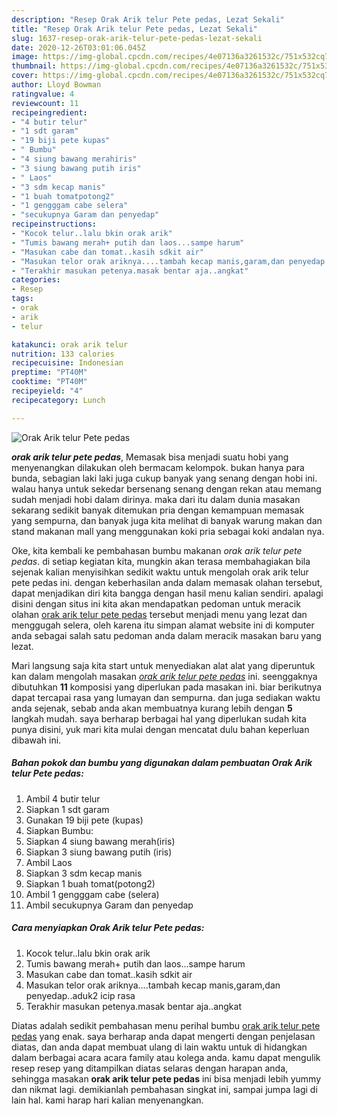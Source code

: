 ```yaml
---
description: "Resep Orak Arik telur Pete pedas, Lezat Sekali"
title: "Resep Orak Arik telur Pete pedas, Lezat Sekali"
slug: 1637-resep-orak-arik-telur-pete-pedas-lezat-sekali
date: 2020-12-26T03:01:06.045Z
image: https://img-global.cpcdn.com/recipes/4e07136a3261532c/751x532cq70/orak-arik-telur-pete-pedas-foto-resep-utama.jpg
thumbnail: https://img-global.cpcdn.com/recipes/4e07136a3261532c/751x532cq70/orak-arik-telur-pete-pedas-foto-resep-utama.jpg
cover: https://img-global.cpcdn.com/recipes/4e07136a3261532c/751x532cq70/orak-arik-telur-pete-pedas-foto-resep-utama.jpg
author: Lloyd Bowman
ratingvalue: 4
reviewcount: 11
recipeingredient:
- "4 butir telur"
- "1 sdt garam"
- "19 biji pete kupas"
- " Bumbu"
- "4 siung bawang merahiris"
- "3 siung bawang putih iris"
- " Laos"
- "3 sdm kecap manis"
- "1 buah tomatpotong2"
- "1 gengggam cabe selera"
- "secukupnya Garam dan penyedap"
recipeinstructions:
- "Kocok telur..lalu bkin orak arik"
- "Tumis bawang merah+ putih dan laos...sampe harum"
- "Masukan cabe dan tomat..kasih sdkit air"
- "Masukan telor orak ariknya....tambah kecap manis,garam,dan penyedap..aduk2 icip rasa"
- "Terakhir masukan petenya.masak bentar aja..angkat"
categories:
- Resep
tags:
- orak
- arik
- telur

katakunci: orak arik telur 
nutrition: 133 calories
recipecuisine: Indonesian
preptime: "PT40M"
cooktime: "PT40M"
recipeyield: "4"
recipecategory: Lunch

---
```



![Orak Arik telur Pete pedas](https://img-global.cpcdn.com/recipes/4e07136a3261532c/751x532cq70/orak-arik-telur-pete-pedas-foto-resep-utama.jpg)

<b><i>orak arik telur pete pedas</i></b>, Memasak bisa menjadi suatu hobi yang menyenangkan dilakukan oleh bermacam kelompok. bukan hanya para bunda, sebagian laki laki juga cukup banyak yang senang dengan hobi ini. walau hanya untuk sekedar bersenang senang dengan rekan atau memang sudah menjadi hobi dalam dirinya. maka dari itu dalam dunia masakan sekarang sedikit banyak ditemukan pria dengan kemampuan memasak yang sempurna, dan banyak juga kita melihat di banyak warung makan dan stand makanan mall yang menggunakan koki pria sebagai koki andalan nya.

Oke, kita kembali ke pembahasan bumbu makanan <i>orak arik telur pete pedas</i>. di setiap kegiatan kita, mungkin akan terasa membahagiakan bila sejenak kalian menyisihkan sedikit waktu untuk mengolah orak arik telur pete pedas ini. dengan keberhasilan anda dalam memasak olahan tersebut, dapat menjadikan diri kita bangga dengan hasil menu kalian sendiri. apalagi disini dengan situs ini kita akan mendapatkan pedoman untuk meracik olahan <u>orak arik telur pete pedas</u> tersebut menjadi menu yang lezat dan menggugah selera, oleh karena itu simpan alamat website ini di komputer anda sebagai salah satu pedoman anda dalam meracik masakan baru yang lezat.




Mari langsung saja kita start untuk menyediakan alat alat yang diperuntuk kan dalam mengolah masakan <u><i>orak arik telur pete pedas</i></u> ini. seenggaknya dibutuhkan <b>11</b> komposisi yang diperlukan pada masakan ini. biar berikutnya dapat tercapai rasa yang lumayan dan sempurna. dan juga sediakan waktu anda sejenak, sebab anda akan membuatnya kurang lebih dengan <b>5</b> langkah mudah. saya berharap berbagai hal yang diperlukan sudah kita punya disini, yuk mari kita mulai dengan mencatat dulu bahan keperluan dibawah ini.

<!--inarticleads1-->

##### Bahan pokok dan bumbu yang digunakan dalam pembuatan Orak Arik telur Pete pedas:

1. Ambil 4 butir telur
1. Siapkan 1 sdt garam
1. Gunakan 19 biji pete (kupas)
1. Siapkan  Bumbu:
1. Siapkan 4 siung bawang merah(iris)
1. Siapkan 3 siung bawang putih (iris)
1. Ambil  Laos
1. Siapkan 3 sdm kecap manis
1. Siapkan 1 buah tomat(potong2)
1. Ambil 1 gengggam cabe (selera)
1. Ambil secukupnya Garam dan penyedap




<!--inarticleads2-->

##### Cara menyiapkan Orak Arik telur Pete pedas:

1. Kocok telur..lalu bkin orak arik
1. Tumis bawang merah+ putih dan laos...sampe harum
1. Masukan cabe dan tomat..kasih sdkit air
1. Masukan telor orak ariknya....tambah kecap manis,garam,dan penyedap..aduk2 icip rasa
1. Terakhir masukan petenya.masak bentar aja..angkat




Diatas adalah sedikit pembahasan menu perihal bumbu <u>orak arik telur pete pedas</u> yang enak. saya berharap anda dapat mengerti dengan penjelasan diatas, dan anda dapat membuat ulang di lain waktu untuk di hidangkan dalam berbagai acara acara family atau kolega anda. kamu dapat mengulik resep resep yang ditampilkan diatas selaras dengan harapan anda, sehingga masakan <b>orak arik telur pete pedas</b> ini bisa menjadi lebih yummy dan nikmat lagi. demikianlah pembahasan singkat ini, sampai jumpa lagi di lain hal. kami harap hari kalian menyenangkan.
